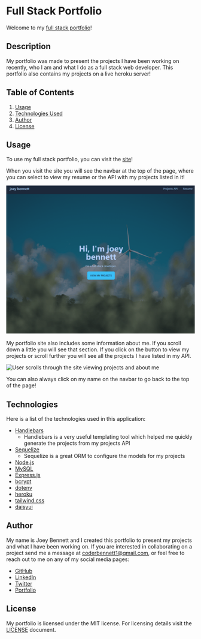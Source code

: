 # Full Stack Portfolio
Welcome to my <a href="https://joeys-full-stack-portfolio.herokuapp.com/">full stack portfolio</a>!

## Description
My portfolio was made to present the projects I have been working on recently, who I am and what I do as a full stack web developer. This portfolio also contains my projects on a live heroku server!

## Table of Contents
1. [Usage](#usage)
2. [Technologies Used](#technologies)
3. [Author](#author)
4. [License](#license)

## Usage
To use my full stack portfolio, you can visit the <a href="https://joeys-full-stack-portfolio.herokuapp.com/">site</a>!

When you visit the site you will see the navbar at the top of the page, where you can select to view my resume or the API with my projects listed in it!

![User clicks on navbar items](public/assets/navbar.gif)

My portfolio site also includes some information about me. If you scroll down a little you will see that section. If you click on the button to view my projects or scroll further you will see all the projects I have listed in my API.

![User scrolls through the site viewing projects and about me](public/assets/projects.gif)

You can also always click on my name on the navbar to go back to the top of the page!

## Technologies
Here is a list of the technologies used in this application:
* [Handlebars](https://handlebarsjs.com/)
    - Handlebars is a very useful templating tool which helped me quickly generate the projects from my projects API
* [Sequelize](https://sequelize.org/)
    - Sequelize is a great ORM to configure the models for my projects
* [Node.js](https://nodejs.org/en/)
* [MySQL](https://www.mysql.com/)
* [Express.js](https://expressjs.com/)
* [bcrypt](https://www.npmjs.com/package/bcrypt)
* [dotenv](https://www.npmjs.com/package/dotenv)
* [heroku](https://www.heroku.com/)
* [tailwind.css](https://tailwindcss.com/)
* [daisyui](https://daisyui.com/)

## Author
My name is Joey Bennett and I created this portfolio to present my projects and what I have been working on. If you are interested in collaborating on a project send me a message at [coderbennett1@gmail.com](mailto:coderbennett1@gmail.com), or feel free to reach out to me on any of my social media pages:

* [GitHub](https://github.com/coderbennett)
* [LinkedIn](https://www.linkedin.com/in/joey-bennett-jkb/)
* [Twitter](https://twitter.com/joeykalanchoe)
* [Portfolio](https://coderbennett.github.io/web-portfolio/)

## License
My portfolio is licensed under the MIT license. For licensing details visit the [LICENSE](LICENSE) document.
